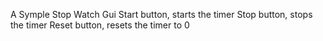 A Symple Stop Watch Gui
Start button, starts the timer
Stop button, stops the timer
Reset button, resets the timer to 0
